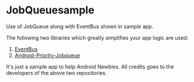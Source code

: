 # JobQueuesample
Use of JobQueue along with EventBus shown in sample app.

The following two libraries which greatly simplifies your app logic are used:

1. [EventBus](https://github.com/greenrobot/EventBus)
2. [Android-Priority-Jobqueue](https://github.com/path/android-priority-jobqueue)

It's just a sample app to help Android Newbies. 
All credits goes to the developers of the above two repositories.
